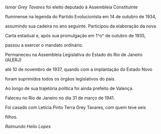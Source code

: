 

*Ismar Grey Tavares* foi eleito deputado à Assembleia Constituinte

fluminense na legenda do Partido Evolucionista em 14 de outubro de 1934,

assumindo sua cadeira no ano seguinte. Participou da elaboração da nova

Carta estadual e, após sua promulgação em 1^o^ de outubro de 1935,

passou a exercer o mandato ordinário.



Permaneceu na Assembleia Legislativa do Estado do Rio de Janeiro (ALERJ)

até 10 de novembro de 1937, quando com a implantação do Estado Novo

foram suprimidos todos os órgãos legislativos do país.



Ao longo de sua trajetória política foi ainda prefeito de Valença.



Faleceu no Rio de Janeiro no dia 31 de março de 1941.



Foi casado com Letícia Pinto Terra Grey Tavares, com quem teve seis

filhos.



*Raimundo Helio Lopes*



